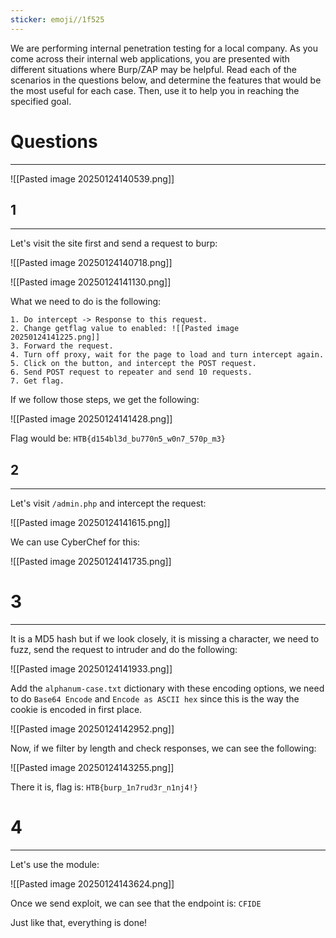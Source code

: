 ```yaml
---
sticker: emoji//1f525
---
```

We are performing internal penetration testing for a local company. As you come across their internal web applications, you are presented with different situations where Burp/ZAP may be helpful. Read each of the scenarios in the questions below, and determine the features that would be the most useful for each case. Then, use it to help you in reaching the specified goal.

# Questions
----

![[Pasted image 20250124140539.png]]

## 1
----

Let's visit the site first and send a request to burp:


![[Pasted image 20250124140718.png]]

![[Pasted image 20250124141130.png]]

What we need to do is the following: 

```ad-summary
1. Do intercept -> Response to this request.
2. Change getflag value to enabled: ![[Pasted image 20250124141225.png]]
3. Forward the request.
4. Turn off proxy, wait for the page to load and turn intercept again.
5. Click on the button, and intercept the POST request.
6. Send POST request to repeater and send 10 requests.
7. Get flag.
```

If we follow those steps, we get the following:

![[Pasted image 20250124141428.png]]

Flag would be: `HTB{d154bl3d_bu770n5_w0n7_570p_m3}`

## 2
----

Let's visit `/admin.php` and intercept the request:

![[Pasted image 20250124141615.png]]

We can use CyberChef for this:


![[Pasted image 20250124141735.png]]

# 3
----

It is a MD5 hash but if we look closely, it is missing a character, we need to fuzz, send the request to intruder and do the following:

![[Pasted image 20250124141933.png]]

Add the `alphanum-case.txt` dictionary with these encoding options, we need to do `Base64 Encode` and `Encode as ASCII hex` since this is the way the cookie is encoded in first place.


![[Pasted image 20250124142952.png]]


Now, if we filter by length and check responses, we can see the following:


![[Pasted image 20250124143255.png]]

There it is, flag is: `HTB{burp_1n7rud3r_n1nj4!}`

# 4
---

Let's use the module:

![[Pasted image 20250124143624.png]]

Once we send exploit, we can see that the endpoint is: `CFIDE`


Just like that, everything is done!

